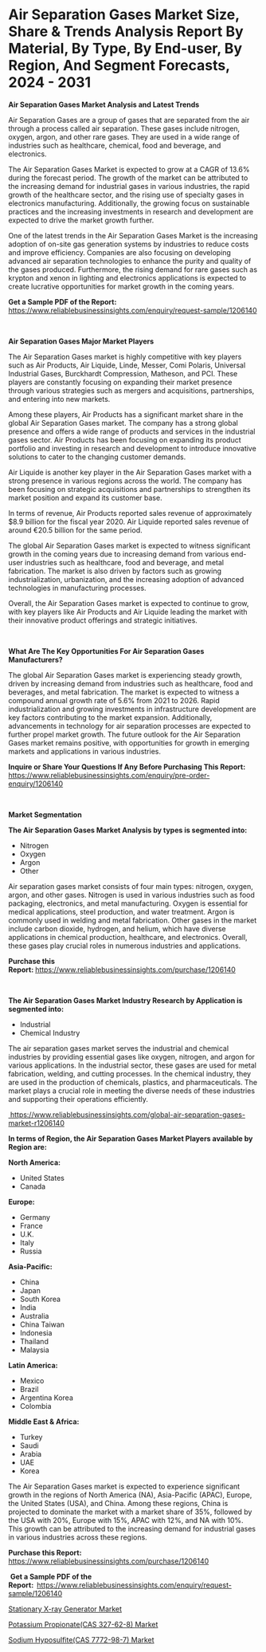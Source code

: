 <p><h1>Air Separation Gases Market Size, Share & Trends Analysis Report By Material, By Type, By End-user, By Region, And Segment Forecasts, 2024 - 2031</h1></p><p><strong>Air Separation Gases Market Analysis and Latest Trends</strong></p>
<p><p>Air Separation Gases are a group of gases that are separated from the air through a process called air separation. These gases include nitrogen, oxygen, argon, and other rare gases. They are used in a wide range of industries such as healthcare, chemical, food and beverage, and electronics.</p><p>The Air Separation Gases Market is expected to grow at a CAGR of 13.6% during the forecast period. The growth of the market can be attributed to the increasing demand for industrial gases in various industries, the rapid growth of the healthcare sector, and the rising use of specialty gases in electronics manufacturing. Additionally, the growing focus on sustainable practices and the increasing investments in research and development are expected to drive the market growth further.</p><p>One of the latest trends in the Air Separation Gases Market is the increasing adoption of on-site gas generation systems by industries to reduce costs and improve efficiency. Companies are also focusing on developing advanced air separation technologies to enhance the purity and quality of the gases produced. Furthermore, the rising demand for rare gases such as krypton and xenon in lighting and electronics applications is expected to create lucrative opportunities for market growth in the coming years.</p></p>
<p><strong>Get a Sample PDF of the Report:&nbsp;</strong> <a href="https://www.reliablebusinessinsights.com/enquiry/request-sample/1206140">https://www.reliablebusinessinsights.com/enquiry/request-sample/1206140</a></p>
<p>&nbsp;</p>
<p><strong>Air Separation Gases Major Market Players</strong></p>
<p><p>The Air Separation Gases market is highly competitive with key players such as Air Products, Air Liquide, Linde, Messer, Comi Polaris, Universal Industrial Gases, Burckhardt Compression, Matheson, and PCI. These players are constantly focusing on expanding their market presence through various strategies such as mergers and acquisitions, partnerships, and entering into new markets.</p><p>Among these players, Air Products has a significant market share in the global Air Separation Gases market. The company has a strong global presence and offers a wide range of products and services in the industrial gases sector. Air Products has been focusing on expanding its product portfolio and investing in research and development to introduce innovative solutions to cater to the changing customer demands.</p><p>Air Liquide is another key player in the Air Separation Gases market with a strong presence in various regions across the world. The company has been focusing on strategic acquisitions and partnerships to strengthen its market position and expand its customer base.</p><p>In terms of revenue, Air Products reported sales revenue of approximately $8.9 billion for the fiscal year 2020. Air Liquide reported sales revenue of around €20.5 billion for the same period.</p><p>The global Air Separation Gases market is expected to witness significant growth in the coming years due to increasing demand from various end-user industries such as healthcare, food and beverage, and metal fabrication. The market is also driven by factors such as growing industrialization, urbanization, and the increasing adoption of advanced technologies in manufacturing processes.</p><p>Overall, the Air Separation Gases market is expected to continue to grow, with key players like Air Products and Air Liquide leading the market with their innovative product offerings and strategic initiatives.</p></p>
<p>&nbsp;</p>
<p><strong>What Are The Key Opportunities For Air Separation Gases Manufacturers?</strong></p>
<p><p>The global Air Separation Gases market is experiencing steady growth, driven by increasing demand from industries such as healthcare, food and beverages, and metal fabrication. The market is expected to witness a compound annual growth rate of 5.6% from 2021 to 2026. Rapid industrialization and growing investments in infrastructure development are key factors contributing to the market expansion. Additionally, advancements in technology for air separation processes are expected to further propel market growth. The future outlook for the Air Separation Gases market remains positive, with opportunities for growth in emerging markets and applications in various industries.</p></p>
<p><strong>Inquire or Share Your Questions If Any Before Purchasing This Report:</strong> <a href="https://www.reliablebusinessinsights.com/enquiry/pre-order-enquiry/1206140">https://www.reliablebusinessinsights.com/enquiry/pre-order-enquiry/1206140</a></p>
<p>&nbsp;</p>
<p><strong>Market Segmentation</strong></p>
<p><strong>The Air Separation Gases Market Analysis by types is segmented into:</strong></p>
<p><ul><li>Nitrogen</li><li>Oxygen</li><li>Argon</li><li>Other</li></ul></p>
<p><p>Air separation gases market consists of four main types: nitrogen, oxygen, argon, and other gases. Nitrogen is used in various industries such as food packaging, electronics, and metal manufacturing. Oxygen is essential for medical applications, steel production, and water treatment. Argon is commonly used in welding and metal fabrication. Other gases in the market include carbon dioxide, hydrogen, and helium, which have diverse applications in chemical production, healthcare, and electronics. Overall, these gases play crucial roles in numerous industries and applications.</p></p>
<p><strong>Purchase this Report:&nbsp;</strong><a href="https://www.reliablebusinessinsights.com/purchase/1206140">https://www.reliablebusinessinsights.com/purchase/1206140</a></p>
<p>&nbsp;</p>
<p><strong>The Air Separation Gases Market Industry Research by Application is segmented into:</strong></p>
<p><ul><li>Industrial</li><li>Chemical Industry</li></ul></p>
<p><p>The air separation gases market serves the industrial and chemical industries by providing essential gases like oxygen, nitrogen, and argon for various applications. In the industrial sector, these gases are used for metal fabrication, welding, and cutting processes. In the chemical industry, they are used in the production of chemicals, plastics, and pharmaceuticals. The market plays a crucial role in meeting the diverse needs of these industries and supporting their operations efficiently.</p></p>
<p><a href="https://www.reliablebusinessinsights.com/global-air-separation-gases-market-r1206140">&nbsp;https://www.reliablebusinessinsights.com/global-air-separation-gases-market-r1206140</a></p>
<p><strong>In terms of Region, the Air Separation Gases Market Players available by Region are:</strong></p>
<p>
    <p> <strong> North America: </strong>
        <ul>
            <li>United States</li>
            <li>Canada</li>
        </ul>
        </p> 
    <p> <strong> Europe: </strong>
        <ul>
            <li>Germany</li>
            <li>France</li>
            <li>U.K.</li>
            <li>Italy</li>
            <li>Russia</li>
        </ul>
        </p> 
    <p> <strong> Asia-Pacific: </strong>
        <ul>
            <li>China</li>
            <li>Japan</li>
            <li>South Korea</li>
            <li>India</li>
            <li>Australia</li>
            <li>China Taiwan</li>
            <li>Indonesia</li>
            <li>Thailand</li>
            <li>Malaysia</li>
        </ul>
        </p> 
    <p> <strong> Latin America: </strong>
        <ul>
            <li>Mexico</li>
            <li>Brazil</li>
            <li>Argentina Korea</li>
            <li>Colombia</li>
        </ul>
        </p> 
    <p> <strong> Middle East & Africa: </strong>
        <ul>
            <li>Turkey</li>
            <li>Saudi</li>
            <li>Arabia</li>
            <li>UAE</li>
            <li>Korea</li>
        </ul>
    </p>
    </p>
<p><p>The Air Separation Gases market is expected to experience significant growth in the regions of North America (NA), Asia-Pacific (APAC), Europe, the United States (USA), and China. Among these regions, China is projected to dominate the market with a market share of 35%, followed by the USA with 20%, Europe with 15%, APAC with 12%, and NA with 10%. This growth can be attributed to the increasing demand for industrial gases in various industries across these regions.</p></p>
<p><strong>Purchase this Report: </strong><a href="https://www.reliablebusinessinsights.com/purchase/1206140">https://www.reliablebusinessinsights.com/purchase/1206140</a></p>
<p>&nbsp;<strong>Get a Sample PDF of the Report:&nbsp;&nbsp;</strong><a href="https://www.reliablebusinessinsights.com/enquiry/request-sample/1206140">https://www.reliablebusinessinsights.com/enquiry/request-sample/1206140</a></p>
<p><strong></strong></p>
<p><p><a href="https://view.publitas.com/reportprime-1/stationary-x-ray-generator-market-size-is-growing-at-cagr-of-13-3-this-report-covers-analysis-by-market-segmentation-growth-and-forecast-2024-2031/">Stationary X-ray Generator Market</a></p><p><a href="https://github.com/ruddyyedelwadw/Market-Research-Report-List-3/blob/main/potassium-propionatecas-327-62-8-market.md">Potassium Propionate(CAS 327-62-8) Market</a></p><p><a href="https://github.com/jaidynmorantestelletmjzya/Market-Research-Report-List-3/blob/main/sodium-hyposulfitecas-7772-98-7-market.md">Sodium Hyposulfite(CAS 7772-98-7) Market</a></p></p>